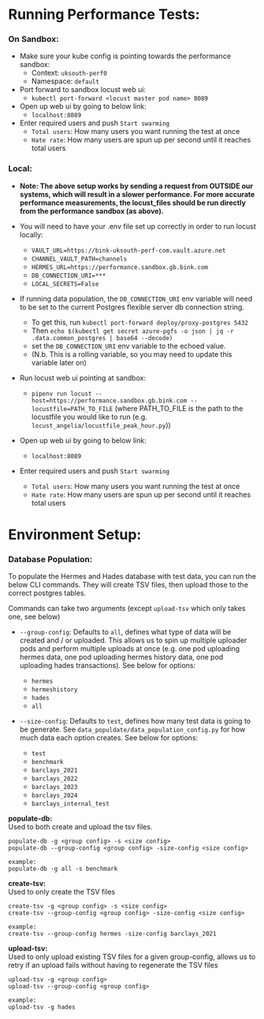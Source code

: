 # Running Performance Tests:
### On Sandbox:
* Make sure your kube config is pointing towards the performance sandbox:
  * Context: `uksouth-perf0`
  * Namespace: `default`
* Port forward to sandbox locust web ui:
  * `kubectl port-forward <locust master pod name> 8089`
* Open up web ui by going to below link:
  * `localhost:8089`
* Enter required users and push `Start swarming`
  * `Total users`: How many users you want running the test at once
  * `Hate rate`: How many users are spun up per second until it reaches 
                 total users

### Local: 
*  **Note: The above setup works by sending a request from OUTSIDE our systems, which will result in a slower performance.
   For more accurate performance measurements, the locust_files should be run directly from the performance sandbox 
   (as above).**
* You will need to have your .env file set up correctly in order to run locust locally:
  * `VAULT_URL=https://bink-uksouth-perf-com.vault.azure.net `
  * `CHANNEL_VAULT_PATH=channels`
  * `HERMES_URL=https://performance.sandbox.gb.bink.com` 
  * `DB_CONNECTION_URI=***`
  * `LOCAL_SECRETS=False`
    
* If running data population, the `DB_CONNECTION_URI` env variable will need to be set to the current Postgres flexible server db connection string.
  * To get this, run `kubectl port-forward deploy/proxy-postgres 5432`
  * Then `echo $(kubectl get secret azure-pgfs -o json | jq -r .data.common_postgres | base64 --decode)`
  * set the `DB_CONNECTION_URI` env variable to the echoed value.
  * (N.b. This is a rolling variable, so you may need to update this variable later on)

* Run locust web ui pointing at sandbox:
  * `pipenv run locust --host=https://performance.sandbox.gb.bink.com --locustfile=PATH_TO_FILE` (where PATH_TO_FILE is 
    the path to the locustfile you would like to run (e.g. `locust_angelia/locustfile_peak_hour.py`))
* Open up web ui by going to below link:
  * `localhost:8089`
* Enter required users and push `Start swarming`
  * `Total users`: How many users you want running the test at once
  * `Hate rate`: How many users are spun up per second until it reaches 
                 total users

# Environment Setup:
### Database Population:
To populate the Hermes and Hades database with test data, you can run the below CLI commands.
They will create TSV files, then upload those to the correct postgres tables.

Commands can take two arguments (except `upload-tsv` which only takes one, see below)
* `--group-config`: Defaults to `all`, defines what type of data will be created and / or uploaded. 
This allows us to spin up multiple uploader pods and perform multiple uploads at once (e.g. one pod 
uploading hermes data, one pod uploading hermes history data, one pod uploading hades transactions). 
See below for options:
  * `hermes`
  * `hermeshistory`
  * `hades`
  * `all`

* `--size-config`: Defaults to `test`, defines how many test data is going to be generate. 
See `data_populdate/data_population_config.py` for how much data each option creates. See below 
for options:
  * `test`
  * `benchmark`
  * `barclays_2021`
  * `barclays_2022`
  * `barclays_2023`
  * `barclays_2024`
  * `barclays_internal_test`

**populate-db:**  
Used to both create and upload the tsv files.  
```
populate-db -g <group config> -s <size config>
populate-db --group-config <group config> -size-config <size config>

example:
populate-db -g all -s benchmark
```

**create-tsv:**  
Used to only create the TSV files  
```
create-tsv -g <group config> -s <size config>
create-tsv --group-config <group config> -size-config <size config>

example:
create-tsv --group-config hermes -size-config barclays_2021
```

**upload-tsv:**  
Used to only upload existing TSV files for a given group-config, allows us to retry if an upload fails
without having to regenerate the TSV files
```
upload-tsv -g <group config>
upload-tsv --group-config <group config>

example:
upload-tsv -g hades
```
